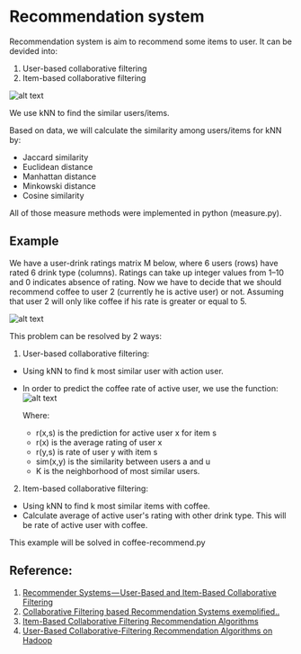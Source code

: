 # Recommendation system

Recommendation system is aim to recommend some items to user. It can be devided into: 
1. User-based collaborative filtering
2. Item-based collaborative filtering

![alt text](https://cdn-images-1.medium.com/max/1000/1*QvhetbRjCr1vryTch_2HZQ.jpeg)

We use kNN to find the similar users/items.

Based on data, we will calculate the similarity among users/items for kNN by:
- Jaccard similarity
- Euclidean distance
- Manhattan distance
- Minkowski distance
- Cosine similarity

All of those measure methods were implemented in python (measure.py).


## Example
We have a user-drink ratings matrix M below, where 6 users (rows) have rated 6 drink type (columns). Ratings can take up integer values from 1–10 and 0 indicates absence of rating. Now we have to decide that we should recommend coffee to user 2 (currently he is active user) or not. Assuming that user 2 will only like coffee if his rate is greater or equal to 5. 

![alt text](https://i.imgur.com/6GnWWcG.png)

This problem can be resolved by 2 ways:
1. User-based collaborative filtering:
- Using kNN to find k most similar user with action user.
- In order to predict the coffee rate of active user, we use the function:
![alt text](https://i.imgur.com/sdP2mCa.png)

  Where:
    + r(x,s) is the prediction for active user x for item s
    + r(x) is the average rating of user x
    + r(y,s) is rate of user y with item s
    + sim(x,y) is the similarity between users a and u
    + K is the neighborhood of most similar users.

2. Item-based collaborative filtering:
- Using kNN to find k most similar items with coffee.
- Calculate average of active user's rating with other drink type. This will be rate of active user with coffee.

This example will be solved in coffee-recommend.py

## Reference: 
1. [Recommender Systems — User-Based and Item-Based Collaborative Filtering](https://medium.com/@cfpinela/recommender-systems-user-based-and-item-based-collaborative-filtering-5d5f375a127f)
2. [Collaborative Filtering based Recommendation Systems exemplified..](https://towardsdatascience.com/collaborative-filtering-based-recommendation-systems-exemplified-ecbffe1c20b1)
3. [Item-Based Collaborative Filtering Recommendation Algorithms](http://www.ra.ethz.ch/cdstore/www10/papers/pdf/p519.pdf)
4. [User-Based Collaborative-Filtering Recommendation Algorithms on Hadoop](https://www.researchgate.net/profile/Zhi-Dan_Zhao/publication/221306166_User-Based_Collaborative-Filtering_Recommendation_Algorithms_on_Hadoop/links/00b4952b5448b902d5000000.pdf)
